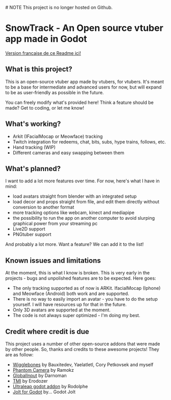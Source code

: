 # NOTE
This project is no longer hosted on Github.


# SnowTrack - An Open source vtuber app made in Godot
[Version francaise de ce Readme ici!](README_FR.md)

## What is this project?
This is an open-source vtuber app made by vtubers, for vtubers.
It's meant to be a base for intermediate and advanced users for now, but will expand to be as user-friendly as possible in the future.

You can freely modify what's provided here!
Think a feature should be made? Get to coding, or let me know!

## What's working?
- Arkit (IFacialMocap or Meowface) tracking
- Twitch integration for redeems, chat, bits, subs, hype trains, follows, etc.
- Hand tracking (WIP)
- Different cameras and easy swapping between them

## What's planned?
I want to add a lot more features over time. For now, here's what I have in mind:
- load avatars straight from blender with an integrated setup
- load decor and props straight from file, and edit them directly without conversion to another format
- more tracking options like webcam, kinect and mediapipe
- the possibility to run the app on another computer to avoid slurping graphical power from your streaming pc
- Live2D support
- PNGtuber support

And probably a lot more. Want a feature? We can add it to the list!

## Known issues and limitations
At the moment, this is what I know is broken. This is very early in the projects - bugs and unpolished features are to be expected.
Here goes:
- The only tracking supported as of now is ARKit. IfacialMocap (Iphone) and Meowface (Android) both work and are supported.
- There is no way to easily import an avatar - you have to do the setup yourself. I will have resources up for that in the future.
- Only 3D avatars are supported at the moment.
- The code is not always super optimized - I'm doing my best.

## Credit where credit is due
This project uses a number of other open-source addons that were made by other people.
So, thanks and credits to these awesome projects! They are as follow:
- [Wigglebones](https://github.com/Laporteusedegateaux/godot-wigglebones) by Bauxitedev, Yaelatletl, Cory Petkovsek and myself
- [Phantom Camera](https://github.com/ramokz/phantom-camera) by Ramokz
- [GlobalInput](https://github.com/Darnoman/Godot-GlobalInput-Addon) by Darnoman
- [TMI](https://github.com/erodozer/tmi.gd) by Erodozer
- [Ultraleap godot addon](https://forge.lunai.re/rodolphe/godot-ultraleap-plugin) by Rodolphe
- [Jolt for Godot](https://github.com/godot-jolt/godot-jolt) by... Godot Jolt
